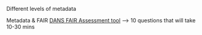 
Different levels of metadata

Metadata & FAIR 
[DANS FAIR Assessment tool](https://fairaware.dans.knaw.nl/) --> 10 questions that will take 10-30 mins
